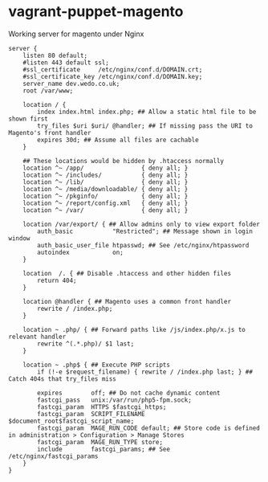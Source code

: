 vagrant-puppet-magento
======================

Working server for magento under Nginx

    server {
        listen 80 default;
        #listen 443 default ssl;
        #ssl_certificate     /etc/nginx/conf.d/DOMAIN.crt;
        #ssl_certificate_key /etc/nginx/conf.d/DOMAIN.key;
        server_name dev.wedo.co.uk;
        root /var/www;
    
        location / {
            index index.html index.php; ## Allow a static html file to be shown first
            try_files $uri $uri/ @handler; ## If missing pass the URI to Magento's front handler
            expires 30d; ## Assume all files are cachable
        }
    
        ## These locations would be hidden by .htaccess normally
        location ^~ /app/                { deny all; }
        location ^~ /includes/           { deny all; }
        location ^~ /lib/                { deny all; }
        location ^~ /media/downloadable/ { deny all; }
        location ^~ /pkginfo/            { deny all; }
        location ^~ /report/config.xml   { deny all; }
        location ^~ /var/                { deny all; }
    
        location /var/export/ { ## Allow admins only to view export folder
            auth_basic           "Restricted"; ## Message shown in login window
            auth_basic_user_file htpasswd; ## See /etc/nginx/htpassword
            autoindex            on;
        }
    
        location  /. { ## Disable .htaccess and other hidden files
            return 404;
        }
    
        location @handler { ## Magento uses a common front handler
            rewrite / /index.php;
        }
    
        location ~ .php/ { ## Forward paths like /js/index.php/x.js to relevant handler
            rewrite ^(.*.php)/ $1 last;
        }
    
        location ~ .php$ { ## Execute PHP scripts
            if (!-e $request_filename) { rewrite / /index.php last; } ## Catch 404s that try_files miss
    
            expires        off; ## Do not cache dynamic content
            fastcgi_pass   unix:/var/run/php5-fpm.sock;
            fastcgi_param  HTTPS $fastcgi_https;
            fastcgi_param  SCRIPT_FILENAME  $document_root$fastcgi_script_name;
            fastcgi_param  MAGE_RUN_CODE default; ## Store code is defined in administration > Configuration > Manage Stores
            fastcgi_param  MAGE_RUN_TYPE store;
            include        fastcgi_params; ## See /etc/nginx/fastcgi_params
        }
    }

